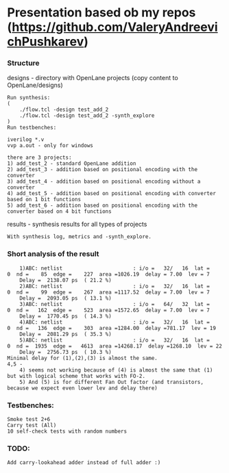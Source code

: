 # Presentation based ob my repos (https://github.com/ValeryAndreevichPushkarev)

### Structure


designs - directory with OpenLane projects (copy content to OpenLane/designs)

	Run synthesis:
	(
		./flow.tcl -design test_add_2
		./flow.tcl -design test_add_2 -synth_explore 
	)
	Run testbenches:

	iverilog *.v
	vvp a.out - only for windows

	there are 3 projects:
	1) add_test_2 - standard OpenLane addition
	2) add_test_3 - addition based on positional encoding with the converter
	3) add_test_4 - addition based on positional encoding without a converter
	4) add_test_5 - addition based on positional encoding with converter based on 1 bit functions
	5) add_test_6 - addition based on positional encoding with the converter based on 4 bit functions


results - synthesis results for all types of projects

	With synthesis log, metrics and -synth_explore.
### Short analysis of the result

		1)ABC: netlist                       : i/o =   32/   16  lat =    0  nd =    85  edge =    227  area =1026.19  delay = 7.00  lev = 7
		Delay =  2138.07 ps  ( 21.2 %)  
		2)ABC: netlist                       : i/o =   32/   16  lat =    0  nd =    99  edge =    267  area =1117.52  delay = 7.00  lev = 7
		Delay =  2093.05 ps  ( 13.1 %)
		3)ABC: netlist                       : i/o =   64/   32  lat =    0  nd =   162  edge =    523  area =1572.65  delay = 7.00  lev = 7
		Delay =  1770.45 ps  ( 14.3 %)
		4)ABC: netlist                       : i/o =   32/   16  lat =    0  nd =   136  edge =    303  area =1284.00  delay =781.17  lev = 19
		Delay =  2081.29 ps  ( 35.3 %)     
		5)ABC: netlist                       : i/o =   32/   16  lat =    0  nd =  1935  edge =   4613  area =14268.17  delay =1268.10  lev = 22
		Delay =  2756.73 ps  ( 10.3 %)
	Minimal delay for (1),(2),(3) is almost the same.
	4,5 - 
		4) seems not working because of (4) is almost the same that (1) but with logical scheme that works with FO-2. 
		5) And (5) is for different Fan Out factor (and transistors, because we expect even lower lev and delay there)
### Testbenches:
	Smoke test 2+6
	Carry test (All)
	10 self-check tests with random numbers

### TODO:

	Add carry-lookahead adder instead of full adder :)
